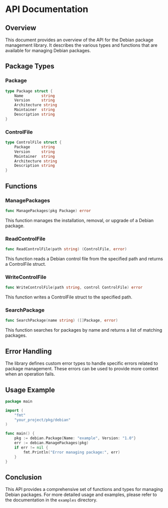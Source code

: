 # API Documentation

## Overview

This document provides an overview of the API for the Debian package management library. It describes the various types and functions that are available for managing Debian packages.

## Package Types

### Package

```go
type Package struct {
    Name        string
    Version     string
    Architecture string
    Maintainer  string
    Description string
}
```

### ControlFile

```go
type ControlFile struct {
    Package     string
    Version     string
    Maintainer  string
    Architecture string
    Description string
}
```

## Functions

### ManagePackages

```go
func ManagePackages(pkg Package) error
```
This function manages the installation, removal, or upgrade of a Debian package.

### ReadControlFile

```go
func ReadControlFile(path string) (ControlFile, error)
```
This function reads a Debian control file from the specified path and returns a ControlFile struct.

### WriteControlFile

```go
func WriteControlFile(path string, control ControlFile) error
```
This function writes a ControlFile struct to the specified path.

### SearchPackage

```go
func SearchPackage(name string) ([]Package, error)
```
This function searches for packages by name and returns a list of matching packages.

## Error Handling

The library defines custom error types to handle specific errors related to package management. These errors can be used to provide more context when an operation fails.

## Usage Example

```go
package main

import (
    "fmt"
    "your_project/pkg/debian"
)

func main() {
    pkg := debian.Package{Name: "example", Version: "1.0"}
    err := debian.ManagePackages(pkg)
    if err != nil {
        fmt.Println("Error managing package:", err)
    }
}
```

## Conclusion

This API provides a comprehensive set of functions and types for managing Debian packages. For more detailed usage and examples, please refer to the documentation in the `examples` directory.